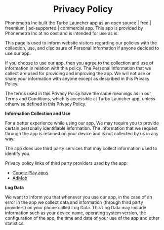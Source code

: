 <h1 align="center">Privacy Policy</h1>
<p>Phonemetra Inc built the Turbo Launcher app as an open source | free | freemium | ad-supported | commercial app. 
  This app is provided by Phonemetra Inc at no cost and is intended for use as is.</p>
<p>This page is used to inform website visitors regarding our policies with the collection, use, and
    disclosure of Personal Information if anyone decided to use our app.</p>
<p>If you choose to use our app, then you agree to the collection and use of information in
    relation with this policy. The Personal Information that we collect are used for providing and
    improving the app. We will not use or share your information with anyone except as described
    in this Privacy Policy.</p>
<p>The terms used in this Privacy Policy have the same meanings as in our Terms and Conditions,
    which is accessible at Turbo Launcher app, unless otherwise defined in this Privacy Policy.</p>

<p><strong>Information Collection and Use</strong></p>
<p>For a better experience while using our app, We may require you to provide certain personally identifiable information. The information that we request through the app is retained on your device and is not collected by us in any way.</p> 
<p>The app does use third party services that may collect information used to identify you.</p>
<p>Privacy policy links of third party providers used by the app:</p>
<ul><li><a href="https://www.google.com/policies/privacy/" target="_blank">Google Play apps</a></li> <li><a href="https://support.google.com/admob/answer/6128543?hl=en" target="_blank">AdMob</a></li></ul>
<p><strong>Log Data</strong></p>
<p>We want to inform you that whenever you use our app, in the case of an error in the app we collect data and information (through third party providers) on your phone called Log Data. This Log Data may include information such as your device name, operating system version, the configuration of the app, the time and date of your use of the app and other statistics.</p> 
